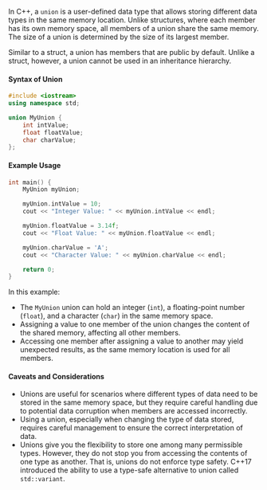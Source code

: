 [//]: # (### Unions)

In C++, a `union` is a user-defined data type that allows storing different data types in the same memory location. Unlike structures, where each member has its own memory space, all members of a union share the same memory. The size of a union is determined by the size of its largest member.

Similar to a struct, a union has members that are public by default. Unlike a struct, however, a union cannot be used in an inheritance hierarchy.

#### Syntax of Union

```cpp
#include <iostream>
using namespace std;

union MyUnion {
    int intValue;
    float floatValue;
    char charValue;
};
```

#### Example Usage

```cpp
int main() {
    MyUnion myUnion;

    myUnion.intValue = 10;
    cout << "Integer Value: " << myUnion.intValue << endl;

    myUnion.floatValue = 3.14f;
    cout << "Float Value: " << myUnion.floatValue << endl;

    myUnion.charValue = 'A';
    cout << "Character Value: " << myUnion.charValue << endl;

    return 0;
}
```

In this example:

- The `MyUnion` union can hold an integer (`int`), a floating-point number (`float`), and a character (`char`) in the same memory space.
- Assigning a value to one member of the union changes the content of the shared memory, affecting all other members.
- Accessing one member after assigning a value to another may yield unexpected results, as the same memory location is used for all members.

#### Caveats and Considerations

- Unions are useful for scenarios where different types of data need to be stored in the same memory space, but they require careful handling due to potential data corruption when members are accessed incorrectly.
- Using a union, especially when changing the type of data stored, requires careful management to ensure the correct interpretation of data.
- Unions give you the flexibility to store one among many permissible types. However, they do not stop you from accessing the contents of one type as another. That is, unions do not enforce type safety. C++17 introduced the ability to use a type-safe alternative to union called `std::variant`.
